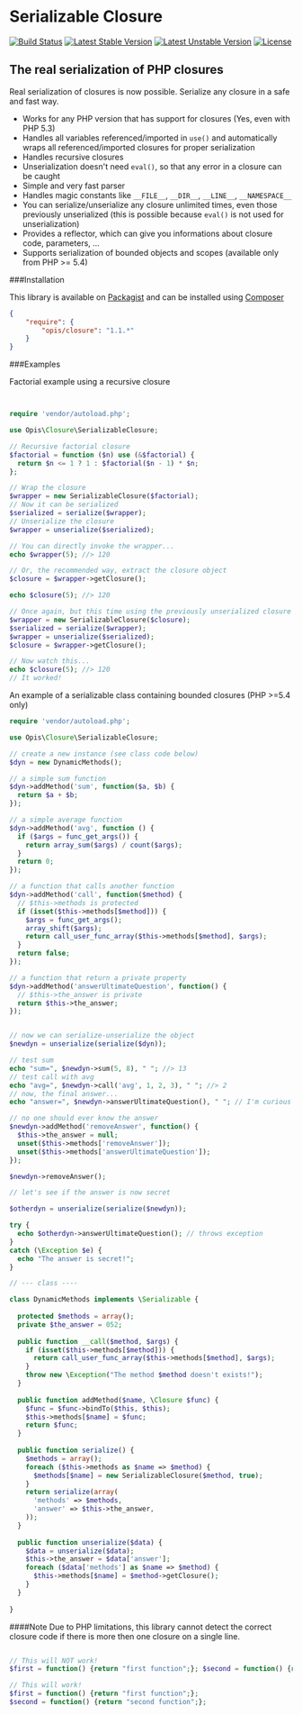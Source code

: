 Serializable Closure
====================
[![Build Status](https://travis-ci.org/opis/closure.png?branch=master)](https://travis-ci.org/opis/closure)
[![Latest Stable Version](https://poser.pugx.org/opis/closure/v/stable.png)](https://packagist.org/packages/opis/closure)
[![Latest Unstable Version](https://poser.pugx.org/opis/closure/v/unstable.png)](https://packagist.org/packages/opis/closure)
[![License](https://poser.pugx.org/opis/closure/license.png)](https://packagist.org/packages/opis/closure)

The real serialization of PHP closures
--------------------

Real serialization of closures is now possible. Serialize any closure in a safe and fast way.

 * Works for any PHP version that has support for closures (Yes, even with PHP 5.3)
 * Handles all variables referenced/imported in `use()` and automatically wraps all referenced/imported closures for proper serialization
 * Handles recursive closures
 * Unserialization doesn't need `eval()`, so that any error in a closure can be caught
 * Simple and very fast parser
 * Handles magic constants like `__FILE__`, `__DIR__`, `__LINE__`, `__NAMESPACE__`
 * You can serialize/unserialize any closure unlimited times, even those previously unserialized (this is possible because `eval()` is not used for unserialization)
 * Provides a reflector, which can give you informations about closure code, parameters, ...
 * Supports serialization of bounded objects and scopes (available only from PHP >= 5.4)


###Installation

This library is available on [Packagist](https://packagist.org/packages/opis/closure) and can be installed using [Composer](http://getcomposer.org)

```json
{
    "require": {
        "opis/closure": "1.1.*"
    }
}
```

###Examples

Factorial example using a recursive closure

```php


require 'vendor/autoload.php';

use Opis\Closure\SerializableClosure;

// Recursive factorial closure
$factorial = function ($n) use (&$factorial) {
  return $n <= 1 ? 1 : $factorial($n - 1) * $n;
};

// Wrap the closure
$wrapper = new SerializableClosure($factorial);
// Now it can be serialized
$serialized = serialize($wrapper);
// Unserialize the closure
$wrapper = unserialize($serialized);

// You can directly invoke the wrapper...
echo $wrapper(5); //> 120

// Or, the recommended way, extract the closure object
$closure = $wrapper->getClosure();

echo $closure(5); //> 120

// Once again, but this time using the previously unserialized closure
$wrapper = new SerializableClosure($closure);
$serialized = serialize($wrapper);
$wrapper = unserialize($serialized);
$closure = $wrapper->getClosure();

// Now watch this...
echo $closure(5); //> 120
// It worked!

```

An example of a serializable class containing bounded closures (PHP >=5.4 only)

```php
require 'vendor/autoload.php';

use Opis\Closure\SerializableClosure;

// create a new instance (see class code below)
$dyn = new DynamicMethods();

// a simple sum function
$dyn->addMethod('sum', function($a, $b) {
  return $a + $b;
});

// a simple average function
$dyn->addMethod('avg', function () {
  if ($args = func_get_args()) {
    return array_sum($args) / count($args);
  }
  return 0;
});

// a function that calls another function
$dyn->addMethod('call', function($method) {
  // $this->methods is protected
  if (isset($this->methods[$method])) {
    $args = func_get_args();
    array_shift($args);
    return call_user_func_array($this->methods[$method], $args);
  }
  return false;
});

// a function that return a private property
$dyn->addMethod('answerUltimateQuestion', function() {
  // $this->the_answer is private
  return $this->the_answer;
});


// now we can serialize-unserialize the object
$newdyn = unserialize(serialize($dyn));

// test sum
echo "sum=", $newdyn->sum(5, 8), " "; //> 13
// test call with avg
echo "avg=", $newdyn->call('avg', 1, 2, 3), " "; //> 2
// now, the final answer...
echo "answer=", $newdyn->answerUltimateQuestion(), " "; // I'm curious too...

// no one should ever know the answer
$newdyn->addMethod('removeAnswer', function() {
  $this->the_answer = null;
  unset($this->methods['removeAnswer']);
  unset($this->methods['answerUltimateQuestion']);
});

$newdyn->removeAnswer();

// let's see if the answer is now secret

$otherdyn = unserialize(serialize($newdyn));

try {
  echo $otherdyn->answerUltimateQuestion(); // throws exception
}
catch (\Exception $e) {
  echo "The answer is secret!";
}

// --- class ----

class DynamicMethods implements \Serializable {
 
  protected $methods = array();
  private $the_answer = 052;
 
  public function __call($method, $args) {
    if (isset($this->methods[$method])) {
      return call_user_func_array($this->methods[$method], $args);
    }
    throw new \Exception("The method $method doesn't exists!");
  }
 
  public function addMethod($name, \Closure $func) {
    $func = $func->bindTo($this, $this);
    $this->methods[$name] = $func;
    return $func;
  }
 
  public function serialize() {
    $methods = array();
    foreach ($this->methods as $name => $method) {
      $methods[$name] = new SerializableClosure($method, true);
    }
    return serialize(array(
      'methods' => $methods,
      'answer' => $this->the_answer,
    ));
  }
 
  public function unserialize($data) {
    $data = unserialize($data);
    $this->the_answer = $data['answer'];
    foreach ($data['methods'] as $name => $method) {
      $this->methods[$name] = $method->getClosure();
    }
  }
 
}
```

####Note
Due to PHP limitations, this library cannot detect the correct closure code if there is more then one closure on a single line.

```php

// This will NOT work!
$first = function() {return "first function";}; $second = function() {return "second function";};

// This will work!
$first = function() {return "first function";};
$second = function() {return "second function";};
```

